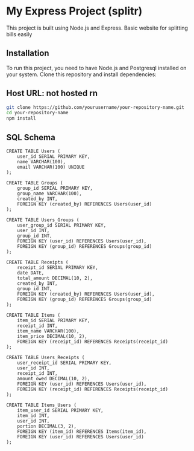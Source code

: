 # My Express Project (splitr)

This project is built using Node.js and Express. Basic website for splitting bills easily

## Installation

To run this project, you need to have Node.js and Postgresql installed on your system. Clone this repository and install dependencies:

## Host URL: not hosted rn

```bash
git clone https://github.com/yourusername/your-repository-name.git
cd your-repository-name
npm install
```
## SQL Schema 
```
CREATE TABLE Users (
    user_id SERIAL PRIMARY KEY,
    name VARCHAR(100),
    email VARCHAR(100) UNIQUE
);

CREATE TABLE Groups (
    group_id SERIAL PRIMARY KEY,
    group_name VARCHAR(100),
    created_by INT,
    FOREIGN KEY (created_by) REFERENCES Users(user_id)
);

CREATE TABLE Users_Groups (
    user_group_id SERIAL PRIMARY KEY,
    user_id INT,
    group_id INT,
    FOREIGN KEY (user_id) REFERENCES Users(user_id),
    FOREIGN KEY (group_id) REFERENCES Groups(group_id)
);

CREATE TABLE Receipts (
    receipt_id SERIAL PRIMARY KEY,
    date DATE,
    total_amount DECIMAL(10, 2),
    created_by INT,
    group_id INT,
    FOREIGN KEY (created_by) REFERENCES Users(user_id),
    FOREIGN KEY (group_id) REFERENCES Groups(group_id)
);

CREATE TABLE Items (
    item_id SERIAL PRIMARY KEY,
    receipt_id INT,
    item_name VARCHAR(100),
    item_price DECIMAL(10, 2),
    FOREIGN KEY (receipt_id) REFERENCES Receipts(receipt_id)
);

CREATE TABLE Users_Receipts (
    user_receipt_id SERIAL PRIMARY KEY,
    user_id INT,
    receipt_id INT,
    amount_owed DECIMAL(10, 2),
    FOREIGN KEY (user_id) REFERENCES Users(user_id),
    FOREIGN KEY (receipt_id) REFERENCES Receipts(receipt_id)
);

CREATE TABLE Items_Users (
    item_user_id SERIAL PRIMARY KEY,
    item_id INT,
    user_id INT,
    portion DECIMAL(3, 2),
    FOREIGN KEY (item_id) REFERENCES Items(item_id),
    FOREIGN KEY (user_id) REFERENCES Users(user_id)
);
```
